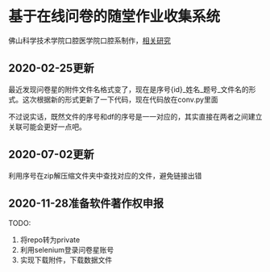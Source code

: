 # 基于在线问卷的随堂作业收集系统

佛山科学技术学院口腔医学院口腔系制作，[相关研究](http://med.wanfangdata.com.cn/Paper/Detail/PeriodicalPaper_zhkqyxyjzz202005008)

## 2020-02-25更新

最近发现问卷星的附件文件名格式变了，现在是序号{id}_姓名_题号_文件名的形式。这次根据新的形式更新了一下代码，现在代码放在conv.py里面

不过说实话，既然文件的序号和df的序号是一一对应的，其实直接在两者之间建立关联可能会更好一点吧。

## 2020-07-02更新

利用序号在zip解压缩文件夹中查找对应的文件，避免链接出错

## 2020-11-28准备软件著作权申报

TODO:
1. 将repo转为private
2. 利用selenium登录问卷星账号
3. 实现下载附件，下载数据文件

